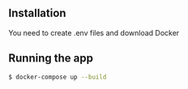 ## Installation
You need to create .env files and download Docker

## Running the app

```bash
$ docker-compose up --build
```